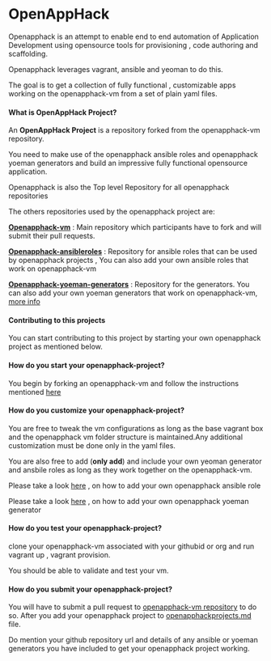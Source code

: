 # OpenAppHack

Openapphack is an attempt to enable end to end automation of Application Development using opensource tools for provisioning , code authoring and scaffolding.

Openapphack leverages vagrant, ansible and yeoman to do this. 

The goal is to get a collection of fully functional , customizable apps working on the openapphack-vm from a set of plain yaml files. 


#### What is OpenAppHack Project?


An **OpenAppHack Project** is a repository forked from the openapphack-vm repository.

You need to make use of the openapphack ansible roles and openapphack yoeman generators and build an impressive fully functional opensource application. 


Openapphack is also the Top level Repository for all openapphack repositories 

The others repositories used by the openapphack project are:

[**Openapphack-vm**](https://github.com/WiproOpenSourcePractice/openapphack-vm) : Main repository which participants have to fork and will submit their pull requests.

[**Openapphack-ansibleroles**](https://github.com/WiproOpenSourcePractice/openapphack-ansible-roles) : Repository for ansible roles that can be used by openapphack projects , You can also add your own ansible roles that work on openapphack-vm

[**Openapphack-yoeman-generators**](https://github.com/WiproOpenSourcePractice/openapphack-yoeman-generators) : Repository for the generators. You can also add your own yoeman generators that work on openapphack-vm, [more info](https://github.com/WiproOpenSourcePractice/openapphack-yoeman-generators/wiki) 


#### Contributing to this projects

You can start contributing to this project by starting your own openapphack project as mentioned below.

#### How do you start your openapphack-project?

You begin by forking an openapphack-vm and follow the instructions mentioned [here](https://github.com/WiproOpenSourcePractice/openapphack-vm/blob/master/README.md)


#### How do you customize your openapphack-project?

You are free to tweak the vm configurations as long as the base vagrant box and the openapphack vm folder structure is maintained.Any additional customization must be done only in the yaml files.

You are also free to add (**only add**) and include your own yeoman generator and ansbile roles as long as they work together on the openapphack-vm.

Please take a look [here](https://github.com/WiproOpenSourcePractice/openapphack-ansible-roles/wiki/Openapphack-Ansible-Roles) , on how to add your own openapphack ansible role

Please take a look [here](https://github.com/WiproOpenSourcePractice/openapphack-yoeman-generators/wiki/Openapphack-Yoeman-Generators) , on how to add your own openapphack yoeman generator


#### How do you test your openapphack-project?

clone your openapphack-vm associated with your githubid or org and run vagrant up , vagrant provision.

You should be able to validate and test your vm.

#### How do you submit your openapphack-project? ###

You will have to submit a pull request to [openapphack-vm repository](https://github.com/WiproOpenSourcePractice/openapphack-vm) to do so. After you add your openapphack project to [openapphackprojects.md](https://github.com/WiproOpenSourcePractice/openapphack-vm/blob/master/openapphackprojects.md)  file.   

Do mention your github repository url and details of  any ansible or yoeman generators you have included to get your openapphack project working.


